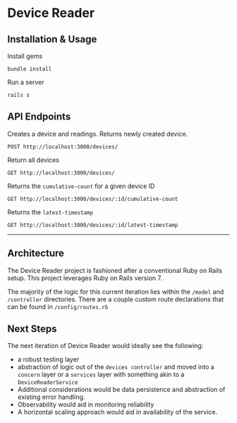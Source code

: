 # Device Reader

## Installation & Usage

Install gems

```
bundle install
```

Run a server
```
rails s
```


## API Endpoints


Creates a device and readings. Returns newly created device.

`POST http://localhost:3000/devices/`

Return all devices

`GET http://localhost:3000/devices/`

Returns the `cumulative-count` for a given device ID

`GET http://localhost:3000/devices/:id/cumulative-count`

Returns the `latest-timestamp`

`GET http://localhost:3000/devices/:id/latest-timestamp`

---
## Architecture
The Device Reader project is fashioned after a conventional Ruby on Rails setup. This project leverages Ruby on Rails version 7.

The majority of the logic for this current iteration lies within the `/model` and `/controller` directories. There are a couple custom route declarations that can be found in `/config/routes.rb`
## Next Steps
The next iteration of Device Reader would ideally see the following:
- a robust testing layer
- abstraction of logic out of the `devices controller` and moved into a `concern` layer or a `services` layer with something akin to a `DeviceReaderService`
- Additional considerations would be data persistence and abstraction of existing error handling.
- Observability would aid in monitoring reliability
- A horizontal scaling approach would aid in availability of the service.
